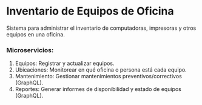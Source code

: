 # Inventario de Equipos de Oficina
Sistema para administrar el inventario de computadoras, impresoras y otros equipos en una oficina.

### Microservicios:
1. Equipos: Registrar y actualizar equipos.
2. Ubicaciones: Monitorear en qué oficina o persona está cada equipo.
3. Mantenimiento: Gestionar mantenimientos preventivos/correctivos (GraphQL).
4. Reportes: Generar informes de disponibilidad y estado de equipos (GraphQL).
